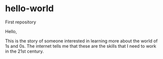 # hello-world
First repository

Hello, 

This is the story of someone interested in learning more about the world of 1s and 0s.
The internet tells me that these are the skills that I need to work in the 21st century.
